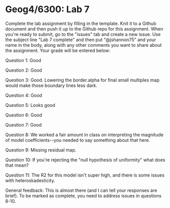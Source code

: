 # Geog4/6300: Lab 7

Complete the lab assignment by filling in the template. Knit it to a Github document and then push it up to the Github repo for this assignment. When you're ready to submit, go to the "issues" tab and create a new issue. Use the subject line "Lab 7 complete" and then put "@jshannon75" and your name in the body, along with any other comments you want to share about the assignment. Your grade will be entered below:

Question 1: Good<p>
Question 2: Good<p>
Question 3: Good. Lowering the border.alpha for final small multiples map would make those boundary lines less dark.<p>
Question 4: Good<p>
Question 5: Looks good<p>
Question 6: Good<p>
Question 7: Good<p>
Question 8: We worked a fair amount in class on interpreting the magnitude of model coefficients--you needed to say something about that here.<p>
Question 9: Missing residual map.<p>
Question 10: If you're rejecting the "null hypothesis of uniformity" what does that mean?<p>
Question 11: The R2 for this model isn't super high, and there is some issues with heteroskadesticity.<p>
<p>
General feedback: This is almost there (and I can tell your responses are brief). To be marked as complete, you need to address issues in questions 8-10.
